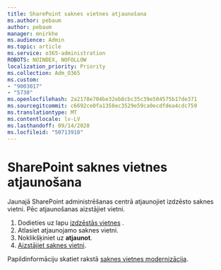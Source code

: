 ```yaml
---
title: SharePoint saknes vietnes atjaunošana
ms.author: pebaum
author: pebaum
manager: mnirkhe
ms.audience: Admin
ms.topic: article
ms.service: o365-administration
ROBOTS: NOINDEX, NOFOLLOW
localization_priority: Priority
ms.collection: Adm_O365
ms.custom:
- "9003017"
- "5730"
ms.openlocfilehash: 2a2178e704be32eb8cbc35c39e504575b17de371
ms.sourcegitcommit: c6692ce0fa1358ec3529e59ca0ecdfdea4cdc759
ms.translationtype: MT
ms.contentlocale: lv-LV
ms.lasthandoff: 09/14/2020
ms.locfileid: "50713918"
---
```

# <a name="restore-the-sharepoint-root-site"></a>SharePoint saknes vietnes atjaunošana

Jaunajā SharePoint administrēšanas centrā atjaunojiet izdzēsto saknes vietni. Pēc atjaunošanas aizstājiet vietni.

1. Dodieties uz lapu [izdzēstās vietnes](https://admin.microsoft.com/sharepoint?page=recycleBin&modern=true) . 
2. Atlasiet atjaunojamo saknes vietni.
3. Noklikšķiniet uz **atjaunot**.
4. [Aizstājiet saknes vietni](https://docs.microsoft.com/sharepoint/troubleshoot/sites/url-that-resides-under-root-site-collection-is-broken).

Papildinformāciju skatiet rakstā [saknes vietnes modernizācija](https://docs.microsoft.com/sharepoint/modern-root-site).
